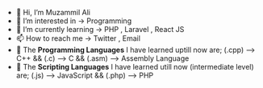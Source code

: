 - 👋 Hi, I’m Muzammil Ali
- 👀 I’m interested in -> Programming
- 🌱 I’m currently learning -> PHP , Laravel , React JS
- 📫 How to reach me -> Twitter , Email
- :pencil: The <b>Programming Languages</b> I have learned uptill now are; (.cpp) --> C++ && (.c) --> C && (.asm) --> Assembly Language
- :pencil: The <b>Scripting Languages</b> I have learned utill now (intermediate level) are; (.js) --> JavaScript && (.php) --> PHP

<!---
muzammilali28/muzammilali28 is a ✨ special ✨ repository because its `README.md` (this file) appears on your GitHub profile.
You can click the Preview link to take a look at your changes.
--->
